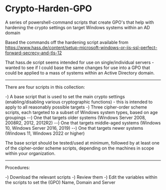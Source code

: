 # Crypto-Harden-GPO
A series of powershell-command scripts that create GPO's that help with hardening the crypto settings on target Windows systems within an AD domain

Based the commands off the hardening script available from https://www.hass.de/content/setup-microsoft-windows-or-iis-ssl-perfect-forward-secrecy-and-tls-12

That hass.de script seems intended for use on single/individual servers - wanted to see if I could base the same changes for use into a GPO that could be applied to a mass of systems within an Active Directory domain.

---

There are four scripts in this collection:

-) A base script that is used to set the main crypto settings (enabling/disabling various cryptographic functions) - this is intended to apply to all reasonably possible targets
-) Three cipher-order scheme scripts, each targeted to a subset of Windows system types, based on age groupings
--) One that targets older systems (Windows Server 2008, 2008R2, 2012, 2012R2)
--) One that targets middle-aged systems (Windows 10, Windows Server 2016, 2019)
--) One that targets newer systems (Windows 11, Windows 2022 or higher)

The base script should be tested/used at minimum, followed by at least one of the cipher-order scheme scripts, depending on the machines in scope within your organization.

---

Procedures:

-) Download the relevant scripts
-) Review them
-) Edit the variables within the scripts to set the (GPO) Name, Domain and Server 

